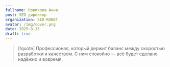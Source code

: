 ```yaml
---
fullname: Новикова Анна
post: SEO директор
organization: SEO-RUNET
avatar: /img/cover.png
date: 2025-8-15
draft: true
---
```


> [!quote]
> Профессионал, который держит баланс между скоростью разработки и качеством. С ним спокойно — всё будет сделано надёжно и вовремя.